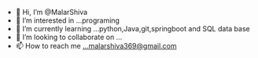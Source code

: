 - 👋 Hi, I’m @MalarShiva
- 👀 I’m interested in ...programing
- 🌱 I’m currently learning ...python,Java,git,springboot and SQL data base
- 💞️ I’m looking to collaborate on ...
- 📫 How to reach me ...malarshiva369@gmail.com

<!---
MalarShiva/MalarShiva is a ✨ special ✨ repository because its `README.md` (this file) appears on your GitHub profile.
You can click the Preview link to take a look at your changes.
--->
